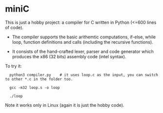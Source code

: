 # miniC
This is just a hobby project: a compiler for C written in Python (<=600 lines of code).

* The compiler supports the basic arithemtic computations, if-else, while loop, function definitions and calls (including the recursive functions).

* It consists of the hand-crafted lexer, parser and code generator which produces the x86 (32 bits) assembly code (intel syntax). 

To try it:

```
  python3 compiler.py    # it uses loop.c as the input, you can switch to other *.c in the folder too.

  gcc -m32 loop.s -o loop

  ./loop
 ```

Note it works only in Linux (again it is just the hobby code). 

